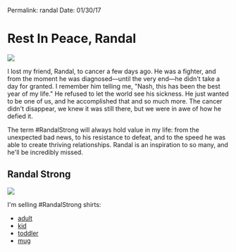 
Permalink: randal
Date: 01/30/17

# Rest In Peace, Randal

![][image-1]

I lost my friend, Randal, to cancer a few days ago. He was a fighter, and from the moment he was diagnosed—until the very end—he didn't take a day for granted. I remember him telling me, "Nash, this has been the best year of my life." He refused to let the world see his sickness. He just wanted to be one of us, and he accomplished that and so much more. The cancer didn't disappear, we knew it was still there, but we were in awe of how he defied it.

The term #RandalStrong will always hold value in my life: from the unexpected bad news, to his resistance to defeat, and to the speed he was able to create thriving relationships. Randal is an inspiration to so many, and he'll be incredibly missed.

## Randal Strong

![][image-2]

I'm selling #RandalStrong shirts:

- [adult][1]
- [kid][2]
- [toddler][3]
- [mug][4]

[1]:	https://teespring.com/randalstrong?tsmac=store&tsmic=nashp#pid=369&cid=6512&sid=front
[2]:	https://teespring.com/kids-randalstrong?tsmac=store&tsmic=nashp#pid=371&cid=6547&sid=front
[3]:	https://teespring.com/randalstrong-toddler?tsmac=store&tsmic=nashp#pid=340&cid=6379&sid=front
[4]:	https://teespring.com/randalstrong?tsmac=store&tsmic=nashp#pid=522&cid=101870&sid=front

[image-1]:	/_photos/Randal.jpg
[image-2]:	http://blotcdn.com/ebaab3aca2/image-cache/1485494803507/m6tebx-image20281129.jpeg